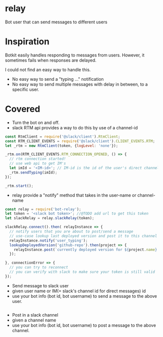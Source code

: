 # relay
Bot user that can send messages to different users

# Inspiration
Botkit easily handles responding to messages from users. However, it sometimes fails when responses are delayed.

I could not find an easy way to handle this.
* No easy way to send a "typing ..." notification
* No easy way to send multiple messages with delay in between, to a specific user.

# Covered
* Turn the bot on and off.
 * slack RTM api provides a way to do this by use of a channel-id
```javascript
const RtmClient = require('@slack/client').RtmClient;
const RTM_CLIENT_EVENTS = require('@slack/client').CLIENT_EVENTS.RTM;
let _rtm = new RtmClient(token, {logLevel: 'none'});

_rtm.on(RTM_CLIENT_EVENTS.RTM_CONNECTION_OPENED, () => {
  // rtm connection started!
  // use web api to get IM's
  let imId = '<IM-id>'; // IM-id is the id of the user's direct channel
  _rtm.sendTyping(imId);
});

_rtm.start();
```
 * relay provide a "notify" method that takes in the user-name or channel-name
```javascript
const relay = require('bot-relay');
let token = '<slack bot token>'; //@TODO add url to get this token
let slackRelay = relay.slackRelay(token);

slackRelay.connect().then( relayInstance => {
  // notify users that you are about to post/send a message
  // use-case lookup last deployed version and post it to this channel
  relayInstance.notify('user_typing');
  lookupDeployedVersion('github-repo').then(project => {
    relayInstance.post(`currently deployed version for ${project.name} is ${project.version}`);
  });

}, connectionError => {
  // you can try to reconnect
  // you can verify with slack to make sure your token is still valid
});
```
 
* Send message to slack user
 * given user name or IM(= slack's channel id for direct messages) id
 * use your bot info (bot id, bot username) to send a message to the above user.
```javascript

```

* Post in a slack channel
 * given a channel name 
 * use your bot info (bot id, bot username) to post a message to the above channel.
```javascript

```
 
 
